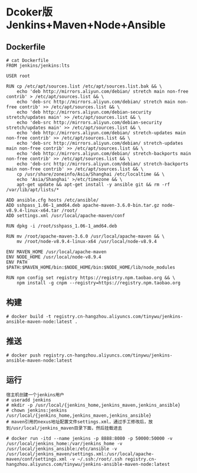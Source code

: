 # Dcoker版Jenkins+Maven+Node+Ansible

## Dockerfile
    # cat Dockerfile
    FROM jenkins/jenkins:lts

    USER root

    RUN cp /etc/apt/sources.list /etc/apt/sources.list.bak && \
        echo 'deb http://mirrors.aliyun.com/debian/ stretch main non-free contrib' > /etc/apt/sources.list && \
        echo 'deb-src http://mirrors.aliyun.com/debian/ stretch main non-free contrib' >> /etc/apt/sources.list && \
        echo 'deb http://mirrors.aliyun.com/debian-security stretch/updates main' >> /etc/apt/sources.list && \
        echo 'deb-src http://mirrors.aliyun.com/debian-security stretch/updates main' >> /etc/apt/sources.list && \
        echo 'deb http://mirrors.aliyun.com/debian/ stretch-updates main non-free contrib' >> /etc/apt/sources.list && \
        echo 'deb-src http://mirrors.aliyun.com/debian/ stretch-updates main non-free contrib' >> /etc/apt/sources.list && \
        echo 'deb http://mirrors.aliyun.com/debian/ stretch-backports main non-free contrib' >> /etc/apt/sources.list && \
        echo 'deb-src http://mirrors.aliyun.com/debian/ stretch-backports main non-free contrib' >> /etc/apt/sources.list && \
        cp /usr/share/zoneinfo/Asia/Shanghai /etc/localtime && \
        echo 'Asia/Shanghai' >/etc/timezone && \
        apt-get update && apt-get install -y ansible git && rm -rf /var/lib/apt/lists/*

    ADD ansible.cfg hosts /etc/ansible/
    ADD sshpass_1.06-1_amd64.deb apache-maven-3.6.0-bin.tar.gz node-v8.9.4-linux-x64.tar /root/
    ADD settings.xml /usr/local/apache-maven/conf

    RUN dpkg -i /root/sshpass_1.06-1_amd64.deb

    RUN mv /root/apache-maven-3.6.0 /usr/local/apache-maven && \
        mv /root/node-v8.9.4-linux-x64 /usr/local/node-v8.9.4

    ENV MAVEN_HOME /usr/local/apache-maven
    ENV NODE_HOME /usr/local/node-v8.9.4
    ENV PATH $PATH:$MAVEN_HOME/bin:$NODE_HOME/bin:$NODE_HOME/lib/node_modules

    RUN npm config set registry https://registry.npm.taobao.org && \
        npm install -g cnpm --registry=https://registry.npm.taobao.org

## 构建
    # docker build -t registry.cn-hangzhou.aliyuncs.com/tinywu/jenkins-ansible-maven-node:latest .

## 推送
    # docker push registry.cn-hangzhou.aliyuncs.com/tinywu/jenkins-ansible-maven-node:latest

## 运行
    宿主机创建一个jenkins用户
    # useradd jenkins
    # mkdir -p /usr/local/{jenkins_home,jenkins_maven,jenkins_ansible}
    # chown jenkins:jenkins /usr/local/{jenkins_home,jenkins_maven,jenkins_ansible}
    # maven引用的nexus地址配置文件settings.xml，通过手工修改后，放到/usr/local/jenkins_maven目录下面，然后挂载进去 

    # docker run -itd --name jenkins -p 8888:8080 -p 50000:50000 -v /usr/local/jenkins_home:/var/jenkins_home -v /usr/local/jenkins_ansible:/etc/ansible -v /usr/local/jenkins_maven/settings.xml:/usr/local/apache-maven/conf/settings.xml -v ~/.ssh:/root/.ssh registry.cn-hangzhou.aliyuncs.com/tinywu/jenkins-ansible-maven-node:latest

